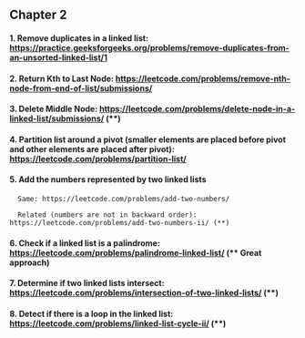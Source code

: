## Chapter 2

#### 1. Remove duplicates in a linked list: https://practice.geeksforgeeks.org/problems/remove-duplicates-from-an-unsorted-linked-list/1

#### 2. Return Kth to Last Node: https://leetcode.com/problems/remove-nth-node-from-end-of-list/submissions/

#### 3. Delete Middle Node: https://leetcode.com/problems/delete-node-in-a-linked-list/submissions/ (**)

#### 4. Partition list around a pivot (smaller elements are placed before pivot and other elements are placed after pivot): https://leetcode.com/problems/partition-list/

#### 5. Add the numbers represented by two linked lists

      Same: https://leetcode.com/problems/add-two-numbers/
      
      Related (numbers are not in backward order): https://leetcode.com/problems/add-two-numbers-ii/ (**)

#### 6. Check if a linked list is a palindrome: https://leetcode.com/problems/palindrome-linked-list/ (** Great approach)

#### 7. Determine if two linked lists intersect: https://leetcode.com/problems/intersection-of-two-linked-lists/ (**)

#### 8. Detect if there is a loop in the linked list: https://leetcode.com/problems/linked-list-cycle-ii/ (**)
